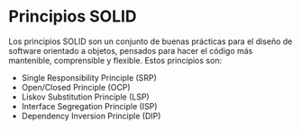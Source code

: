 # Principios SOLID
Los principios SOLID son un conjunto de buenas prácticas para el diseño de software orientado a objetos, pensados para hacer el código más mantenible, comprensible y flexible. Estos principios son: 

+ Single Responsibility Principle (SRP)
+ Open/Closed Principle (OCP)
+ Liskov Substitution Principle (LSP)
+ Interface Segregation Principle (ISP)
+ Dependency Inversion Principle (DIP)

